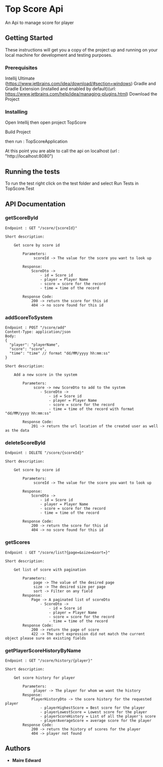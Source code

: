 # Top Score Api

An Api to manage score for player

## Getting Started

These instructions will get you a copy of the project up and running on your local machine for development and testing purposes.

### Prerequisites

Intellij Ultimate (https://www.jetbrains.com/idea/download/#section=windows)
Gradle and Gradle Extension (installed and enabled by default)(url: https://www.jetbrains.com/help/idea/managing-plugins.html)
Download the Project

### Installing

Open Intellij then open project TopScore

Build Project

then run : TopScoreApplication

At this point you are able to call the api on localhost (url : "http://localhost:8080")

## Running the tests

To run the test right click on the test folder and select Run Tests in TopScore.Test

## API Documentation

### getScoreById
```
Endpoint : GET "/score/{scoreId}"

Short description:

	Get score by score id

        Parameters:
             scoreId -> The value for the score you want to look up

        Response:
            ScoreDto ->
                - id = Score id
                - player = Player Name
                - score = score for the record
                - time = time of the record

        Response Code:
            200 -> return the score for this id
            404 -> no score found for this id
```

### addScoreToSystem
```
Endpoint : POST "/score/add"
Content-Type: application/json
Body:
{
  "player": "playerName",
  "score": "score",
  "time": "time" // format "dd/MM/yyyy hh:mm:ss"
}

Short description:

    Add a new score in the system

        Parameters:
             score -> new ScoreDto to add to the system
                - ScoreDto ->
                    - id = Score id
                    - player = Player Name
                    - score = score for the record
                    - time = time of the record with format "dd/MM/yyyy hh:mm:ss"

        Response Code:
            201 -> return the url location of the created user as well as the data
```

### deleteScoreById
```
Endpoint : DELETE "/score/{scoreId}"

Short description:

	Get score by score id

        Parameters:
             scoreId -> The value for the score you want to look up

        Response:
            ScoreDto ->
                - id = Score id
                - player = Player Name
                - score = score for the record
                - time = time of the record

        Response Code:
            200 -> return the score for this id
            404 -> no score found for this id
```

### getScores
```
Endpoint : GET "/score/list?{page=&size=&sort=}"

Short description:

    Get list of score with pagination

        Parameters:
             page -> The value of the desired page
             size -> The desired size per page
             sort -> Filter on any field
        Response:
            Page -> A paginated list of scoreDto
                - ScoreDto ->
                    - id = Score id
                    - player = Player Name
                    - score = score for the record
                    - time = time of the record
        Response Code:
            200 -> return the page of score
            422 -> The sort expression did not match the current object please sure on existing fields
```

### getPlayerScoreHistoryByName
```
Endpoint : GET "/score/history/{player}"

Short description:

	Get score history for player

        Parameters:
             player -> The player for whom we want the history
        Response:
            PlayerHistoryDto -> the score history for the requested player
                - playerHighestScore = Best score for the player
                - playerLowestScore = Lowest score for the player
                - playerScoreHistory = List of all the player's score
                - playerAverageScore = average score for the player
        Response Code:
            200 -> return the history of scores for the player
            404 -> player not found
```

## Authors

* **Maire Edward**
